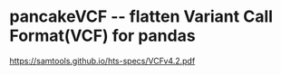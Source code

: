 pancakeVCF -- flatten Variant Call Format(VCF) for pandas
======


https://samtools.github.io/hts-specs/VCFv4.2.pdf